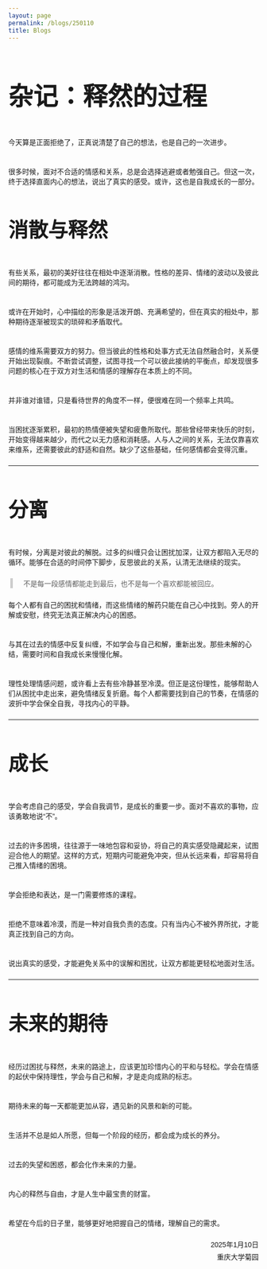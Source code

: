 ```yaml
---
layout: page
permalink: /blogs/250110
title: Blogs
---
```


<style>
  /* 定义两种字体 */
  @font-face {
    font-family: 'TitleFont';  /* 标题字体 */
    src: url('/assets/fonts/SMILEYSANS.TTF') format('truetype');
  }

  @font-face {
    font-family: 'BodyFont';  /* 正文字体 */
    src: url('/assets/fonts/DENG.TTF') format('truetype');
  }

  

  /* 正文字体设置 */
  body {
    font-family: 'BodyFont', sans-serif;  /* 正文使用BodyFont */
  }
  p {
    font-family: 'BodyFont', sans-serif;  /* 正文使用BodyFont */
    margin-top: 15px;  /* 设置段落顶部间距，例如15px */
    margin-bottom: 23px;  /* 设置段落底部间距，例如15px */
    }
  h1 {
    font-size:50px;
  }
  h2 {
    font-size:40px;
  }
    
/* 设置 blockquote 和 q 的字体 */
  blockquote {font-weight: normal;
    font-family: 'TitleFont', sans-serif;  /* 引用使用BodyFont */
    /* font-style: italic;  设置引用的字体样式为斜体 */
    border-left: 5px solid #ccc;  /* 添加左边框以突出显示引用 */
    margin: 0em 0.3em;  /* 设置引用的上下外边距 */
    padding: 0.01px 1.5em;  /* 设置引用的内边距 */
  }

  q {
    font-family: 'TitleFont', sans-serif;  /* 短引用使用BodyFont */
    quotes: "“" "”" "‘" "’";  /* 设置引号样式 */
  }
</style>

# 杂记：释然的过程

<br>今天算是正面拒绝了，正真说清楚了自己的想法，也是自己的一次进步。

<br>很多时候，面对不合适的情感和关系，总是会选择逃避或者勉强自己。但这一次，终于选择直面内心的想法，说出了真实的感受。或许，这也是自我成长的一部分。

## 消散与释然

<br>有些关系，最初的美好往往在相处中逐渐消散。性格的差异、情绪的波动以及彼此间的期待，都可能成为无法跨越的鸿沟。

<br>或许在开始时，心中描绘的形象是活泼开朗、充满希望的，但在真实的相处中，那种期待逐渐被现实的琐碎和矛盾取代。

<br>感情的维系需要双方的努力。但当彼此的性格和处事方式无法自然融合时，关系便开始出现裂痕。不断尝试调整，试图寻找一个可以彼此接纳的平衡点，却发现很多问题的核心在于双方对生活和情感的理解存在本质上的不同。

<br>并非谁对谁错，只是看待世界的角度不一样，便很难在同一个频率上共鸣。

<br>当困扰逐渐累积，最初的热情便被失望和疲惫所取代。那些曾经带来快乐的时刻，开始变得越来越少，而代之以无力感和消耗感。人与人之间的关系，无法仅靠喜欢来维系，还需要彼此的舒适和自然。缺少了这些基础，任何感情都会变得沉重。

---

## 分离

<br>有时候，分离是对彼此的解脱。过多的纠缠只会让困扰加深，让双方都陷入无尽的循环。能够在合适的时间停下脚步，反思彼此的关系，认清无法继续的现实。

> 不是每一段感情都能走到最后，也不是每一个喜欢都能被回应。

每个人都有自己的困扰和情绪，而这些情绪的解药只能在自己心中找到。旁人的开解或安慰，终究无法真正解决内心的困惑。

<br>与其在过去的情感中反复纠缠，不如学会与自己和解，重新出发。那些未解的心结，需要时间和自我成长来慢慢化解。

<br>理性处理情感问题，或许看上去有些冷静甚至冷漠。但正是这份理性，能够帮助人们从困扰中走出来，避免情绪反复折磨。每个人都需要找到自己的节奏，在情感的波折中学会保全自我，寻找内心的平静。

---

## 成长

<br>学会考虑自己的感受，学会自我调节，是成长的重要一步。面对不喜欢的事物，应该勇敢地说“不”。

<br>过去的许多困境，往往源于一味地包容和妥协，将自己的真实感受隐藏起来，试图迎合他人的期望。这样的方式，短期内可能避免冲突，但从长远来看，却容易将自己推入情绪的困境。

<br>学会拒绝和表达，是一门需要修炼的课程。

<br>拒绝不意味着冷漠，而是一种对自我负责的态度。只有当内心不被外界所扰，才能真正找到自己的方向。

<br>说出真实的感受，才能避免关系中的误解和困扰，让双方都能更轻松地面对生活。

---

## 未来的期待

<br>经历过困扰与释然，未来的路途上，应该更加珍惜内心的平和与轻松。学会在情感的起伏中保持理性，学会与自己和解，才是走向成熟的标志。

<br>期待未来的每一天都能更加从容，遇见新的风景和新的可能。

<br>生活并不总是如人所愿，但每一个阶段的经历，都会成为成长的养分。

<br>过去的失望和困惑，都会化作未来的力量。

<br>内心的释然与自由，才是人生中最宝贵的财富。

<br>希望在今后的日子里，能够更好地把握自己的情绪，理解自己的需求。

<div style="text-align: right;">
  <!-- 插入名字图片 -->
  <!-- <img src="https://wujie3375.github.io\blogs\images\sign.png" alt="名字" style="width: 75px; vertical-align: middle;"> -->
  
  <!-- 日期和地点 -->
  <p style="margin: 5px 0;">2025年1月10日</p>
  <p style="margin: 5px 0;">重庆大学菊园</p>
</div>
